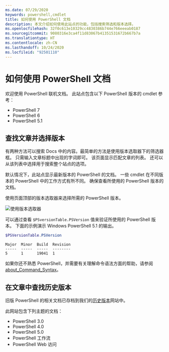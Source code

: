 ```yaml
---
ms.date: 07/29/2020
keywords: powershell,cmdlet
title: 如何使用 PowerShell 文档
description: 本文介绍如何使用此站点的功能，包括搜索筛选和版本选择。
ms.openlocfilehash: 32f0c613e10329cc4830386b744e766eeeab0187
ms.sourcegitcommit: 9080316e3ca4f11d83067b41351531672b667b7a
ms.translationtype: HT
ms.contentlocale: zh-CN
ms.lasthandoff: 10/24/2020
ms.locfileid: "92501110"
---
```

# <a name="how-to-use-the-powershell-documentation"></a>如何使用 PowerShell 文档

欢迎使用 PowerShell 联机文档。 此站点包含以下 PowerShell 版本的 cmdlet 参考：

- PowerShell 7
- PowerShell 6
- PowerShell 5.1

## <a name="finding-articles-and-selecting-a-version"></a>查找文章并选择版本

有两种方法可以搜索 Docs 中的内容。最简单的方法是使用版本选取器下的筛选器框。 只需输入文章标题中出现的字词即可。 该页面显示匹配文章的列表。 还可以从该列表中选择用于搜索整个站点的选项。

默认情况下，此站点显示最新版本的 PowerShell 的文档。 一些 cmdlet 在不同版本的 PowerShell 中的工作方式有所不同。 确保查看所使用的 PowerShell 版本的文档。

使用页面顶部的版本选取器来选择所需的 PowerShell 版本。

![使用版本选取器](media/how-to-use-docs/version-search.gif)

可以通过查看 `$PSversionTable.PSVersion` 值来验证所使用的 PowerShell 版本。 下面的示例演示 Windows PowerShell 5.1 的输出。

```powershell
$PSVersionTable.PSVersion
```

```Output
Major  Minor  Build  Revision
-----  -----  -----  --------
5      1      19041  1
```

如果你还不熟悉 PowerShell，并需要有关理解命令语法方面的帮助，请参阅 [about_Command_Syntax](/powershell/module/microsoft.powershell.core/about/about_command_syntax)。

## <a name="finding-articles-for-previous-versions"></a>在文章中查找历史版本

旧版 PowerShell 的相关文档已存档到我们的[历史版本](https://aka.ms/PSLegacyDocs)网站中。

此网站包含下列主题的文档：

- PowerShell 3.0
- PowerShell 4.0
- PowerShell 5.0
- PowerShell 工作流
- PowerShell Web 访问
